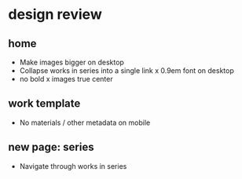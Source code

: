 # design review

## home

* Make images bigger on desktop
* Collapse works in series into a single link
x 0.9em font on desktop
* no bold
x images true center

## work template

* No materials / other metadata on mobile

## new page: series

* Navigate through works in series

